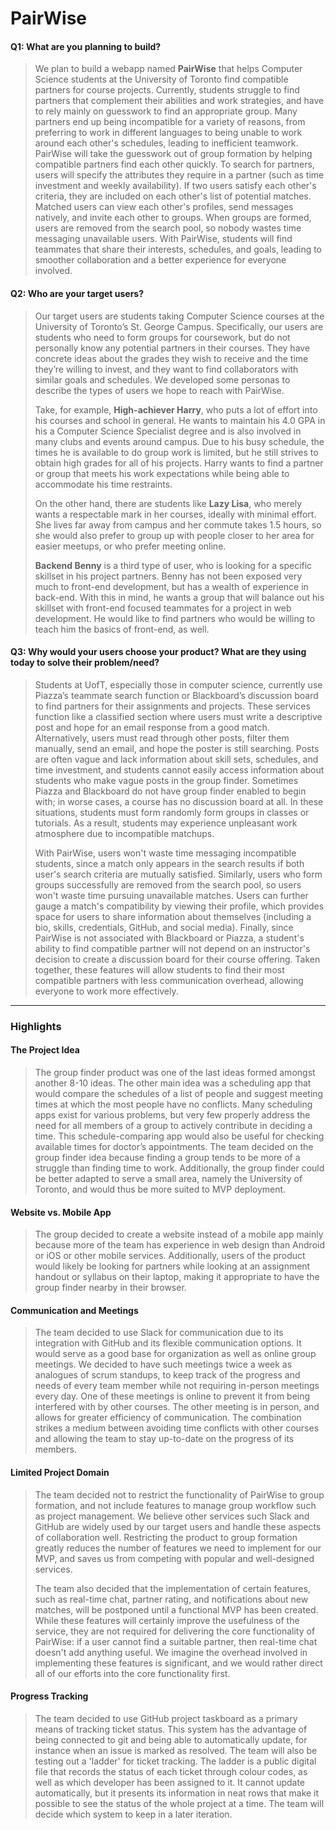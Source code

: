 # PairWise

#### Q1: What are you planning to build?

> We plan to build a webapp named **PairWise** that helps Computer Science students at the University of Toronto find compatible partners for course projects. Currently, students struggle to find partners that complement their abilities and work strategies, and have to rely mainly on guesswork to find an appropriate group. Many partners end up being incompatible for a variety of reasons, from preferring to work in different languages to being unable to work around each other's schedules, leading to inefficient teamwork. PairWise will take the guesswork out of group formation by helping compatible partners find each other quickly. To search for partners, users will specify the attributes they require in a partner (such as time investment and weekly availability). If two users satisfy each other's criteria, they are included on each other's list of potential matches. Matched users can view each other's profiles, send messages natively, and invite each other to groups. When groups are formed, users are removed from the search pool, so nobody wastes time messaging unavailable users. With PairWise, students will find teammates that share their interests, schedules, and goals, leading to smoother collaboration and a better experience for everyone involved.


#### Q2: Who are your target users?

> Our target users are students taking Computer Science courses at the University of Toronto’s St. George Campus. Specifically, our users are students who need to form groups for coursework, but do not personally know any potential partners in their courses. They have concrete ideas about the grades they wish to receive and the time they’re willing to invest, and they want to find collaborators with similar goals and schedules. We developed some personas to describe the types of users we hope to reach with PairWise.
>
> Take, for example, **High-achiever Harry**, who puts a lot of effort into his courses and school in general. He wants to maintain his 4.0 GPA in his a Computer Science Specialist degree and is also involved in many clubs and events around campus. Due to his busy schedule, the times he is available to do group work is limited, but he still strives to obtain high grades for all of his projects. Harry wants to find a partner or group that meets his work expectations while being able to accommodate his time restraints.
>
> On the other hand, there are students like **Lazy Lisa**, who merely wants a respectable mark in her courses, ideally with minimal effort. She lives far away from campus and her commute takes 1.5 hours, so she would also prefer to group up with people closer to her area for easier meetups, or who prefer meeting online.
>
> **Backend Benny** is a third type of user, who is looking for a specific skillset in his project partners. Benny has not been exposed very much to front-end development, but has a wealth of experience in back-end. With this in mind, he wants a group that will balance out his skillset with front-end focused teammates for a project in web development. He would like to find partners who would be willing to teach him the basics of front-end, as well.

#### Q3: Why would your users choose your product? What are they using today to solve their problem/need?

> Students at UofT, especially those in computer science, currently use Piazza’s teammate search function or Blackboard’s discussion board to find partners for their assignments and projects. These services function like a classified section where users must write a descriptive post and hope for an email response from a good match. Alternatively, users must read through other posts, filter them manually, send an email, and hope the poster is still searching. Posts are often vague and lack information about skill sets, schedules, and time investment, and students cannot easily access information about students who make vague posts in the group finder. Sometimes Piazza and Blackboard do not have group finder enabled to begin with; in worse cases, a course has no discussion board at all. In these situations, students must form randomly form groups in classes or tutorials. As a result, students may experience unpleasant work atmosphere due to incompatible matchups.
>
> With PairWise, users won't waste time messaging incompatible students, since
> a match only appears in the search results if both user's search criteria are
> mutually satisfied.
> Similarly, users who form groups successfully are removed from the search
> pool, so users won't waste time pursuing unavailable matches.
> Users can further gauge a match's compatibility by viewing their profile,
> which provides space for users to share information about themselves
> (including a bio, skills, credentials, GitHub, and social media).
> Finally, since PairWise is not associated with Blackboard or Piazza, a
> student's ability to find compatible partner will not depend on an
> instructor's decision to create a discussion board for their course offering.
> Taken together, these features will allow students to
> find their most compatible partners with less communication overhead, allowing
> everyone to work more effectively.

----

### Highlights

#### The Project Idea
> The group finder product was one of the last ideas formed amongst another 8-10 ideas. The other main idea was a scheduling app that would compare the schedules of a list of people and suggest meeting times at which the most people have no conflicts. Many scheduling apps exist for various problems, but very few properly address the need for all members of a group to actively contribute in deciding a time. This schedule-comparing app would also be useful for checking available times for doctor’s appointments. The team decided on the group finder idea because finding a group tends to be more of a struggle than finding time to work. Additionally, the group finder could be better adapted to serve a small area, namely the University of Toronto, and would thus be more suited to MVP deployment.

#### Website vs. Mobile App
> The group decided to create a website instead of a mobile app mainly because more of the team has experience in web design than Android or iOS or other mobile services. Additionally, users of the product would likely be looking for partners while looking at an assignment handout or syllabus on their laptop, making it appropriate to have the group finder nearby in their browser.

#### Communication and Meetings
> The team decided to use Slack for communication due to its integration with GitHub and its flexible communication options. It would serve as a good base for organization as well as online group meetings. We decided to have such meetings twice a week as analogues of scrum standups, to keep track of the progress and needs of every team member while not requiring in-person meetings every day. One of these meetings is online to prevent it from being interfered with by other courses. The other meeting is in person, and allows for greater efficiency of communication. The combination strikes a medium between avoiding time conflicts with other courses and allowing the team to stay up-to-date on the progress of its members.

#### Limited Project Domain
> The team decided not to restrict the functionality of PairWise to group
> formation, and not include features to manage group workflow such as
> project management. We believe other services such Slack and GitHub are
> widely used by our target users and handle these aspects of collaboration
> well. Restricting the product to group formation greatly reduces the number of
> features we need to implement for our MVP, and saves us from competing with
> popular and well-designed services.
>
> The team also decided that the implementation of certain features, such as
> real-time chat, partner rating, and notifications about new matches, will
> be postponed until a functional MVP has been created. While these features
> will certainly improve the usefulness of the service, they are not required
> for delivering the core functionality of PairWise: if a user cannot find a
> suitable partner, then real-time chat doesn't add anything useful. We imagine
> the overhead involved in implementing these features is significant, and we
> would rather direct all of our efforts into the core functionality first.

#### Progress Tracking
> The team decided to use GitHub project taskboard as a primary means of tracking ticket status. This system has the advantage of being connected to git and being able to automatically update, for instance when an issue is marked as resolved. The team will also be testing out a 'ladder' for ticket tracking. The ladder is a public digital file that records the status of each ticket through colour codes, as well as which developer has been assigned to it. It cannot update automatically, but it presents its information in neat rows that make it possible to see the status of the whole project at a time. The team will decide which system to keep in a later iteration.

